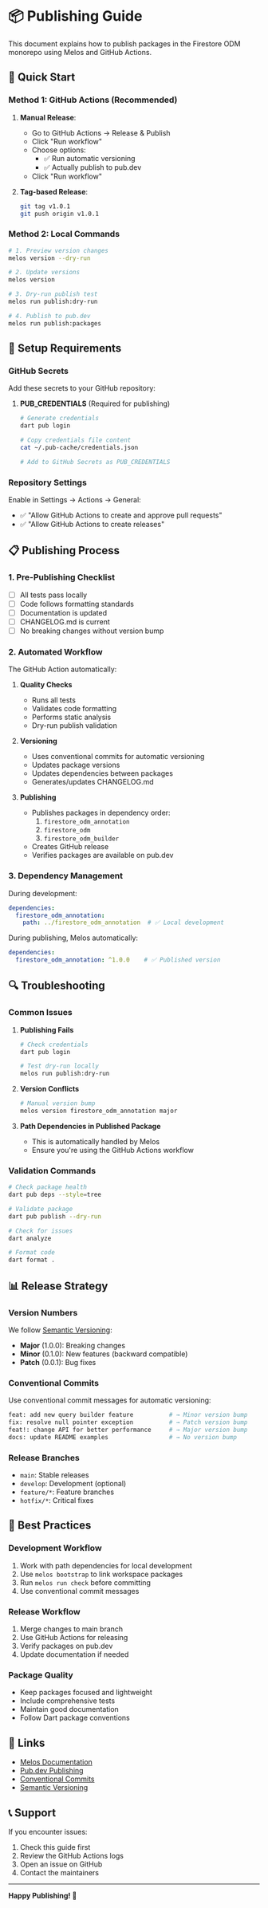 # 📦 Publishing Guide

This document explains how to publish packages in the Firestore ODM monorepo using Melos and GitHub Actions.

## 🚀 Quick Start

### Method 1: GitHub Actions (Recommended)

1. **Manual Release**:
   - Go to GitHub Actions → Release & Publish
   - Click "Run workflow"
   - Choose options:
     - ✅ Run automatic versioning
     - ✅ Actually publish to pub.dev
   - Click "Run workflow"

2. **Tag-based Release**:
   ```bash
   git tag v1.0.1
   git push origin v1.0.1
   ```

### Method 2: Local Commands

```bash
# 1. Preview version changes
melos version --dry-run

# 2. Update versions
melos version

# 3. Dry-run publish test
melos run publish:dry-run

# 4. Publish to pub.dev
melos run publish:packages
```

## 🔧 Setup Requirements

### GitHub Secrets

Add these secrets to your GitHub repository:

1. **PUB_CREDENTIALS** (Required for publishing)
   ```bash
   # Generate credentials
   dart pub login
   
   # Copy credentials file content
   cat ~/.pub-cache/credentials.json
   
   # Add to GitHub Secrets as PUB_CREDENTIALS
   ```

### Repository Settings

Enable in Settings → Actions → General:
- ✅ "Allow GitHub Actions to create and approve pull requests"
- ✅ "Allow GitHub Actions to create releases"

## 📋 Publishing Process

### 1. Pre-Publishing Checklist

- [ ] All tests pass locally
- [ ] Code follows formatting standards
- [ ] Documentation is updated
- [ ] CHANGELOG.md is current
- [ ] No breaking changes without version bump

### 2. Automated Workflow

The GitHub Action automatically:

1. **Quality Checks**
   - Runs all tests
   - Validates code formatting
   - Performs static analysis
   - Dry-run publish validation

2. **Versioning**
   - Uses conventional commits for automatic versioning
   - Updates package versions
   - Updates dependencies between packages
   - Generates/updates CHANGELOG.md

3. **Publishing**
   - Publishes packages in dependency order:
     1. `firestore_odm_annotation`
     2. `firestore_odm` 
     3. `firestore_odm_builder`
   - Creates GitHub release
   - Verifies packages are available on pub.dev

### 3. Dependency Management

During development:
```yaml
dependencies:
  firestore_odm_annotation:
    path: ../firestore_odm_annotation  # ✅ Local development
```

During publishing, Melos automatically:
```yaml
dependencies:
  firestore_odm_annotation: ^1.0.0    # ✅ Published version
```

## 🔍 Troubleshooting

### Common Issues

1. **Publishing Fails**
   ```bash
   # Check credentials
   dart pub login
   
   # Test dry-run locally
   melos run publish:dry-run
   ```

2. **Version Conflicts**
   ```bash
   # Manual version bump
   melos version firestore_odm_annotation major
   ```

3. **Path Dependencies in Published Package**
   - This is automatically handled by Melos
   - Ensure you're using the GitHub Actions workflow

### Validation Commands

```bash
# Check package health
dart pub deps --style=tree

# Validate package
dart pub publish --dry-run

# Check for issues
dart analyze

# Format code
dart format .
```

## 📊 Release Strategy

### Version Numbers

We follow [Semantic Versioning](https://semver.org/):
- **Major** (1.0.0): Breaking changes
- **Minor** (0.1.0): New features (backward compatible)
- **Patch** (0.0.1): Bug fixes

### Conventional Commits

Use conventional commit messages for automatic versioning:

```bash
feat: add new query builder feature          # → Minor version bump
fix: resolve null pointer exception          # → Patch version bump
feat!: change API for better performance     # → Major version bump
docs: update README examples                 # → No version bump
```

### Release Branches

- `main`: Stable releases
- `develop`: Development (optional)
- `feature/*`: Feature branches
- `hotfix/*`: Critical fixes

## 🎯 Best Practices

### Development Workflow

1. Work with path dependencies for local development
2. Use `melos bootstrap` to link workspace packages
3. Run `melos run check` before committing
4. Use conventional commit messages

### Release Workflow

1. Merge changes to main branch
2. Use GitHub Actions for releasing
3. Verify packages on pub.dev
4. Update documentation if needed

### Package Quality

- Keep packages focused and lightweight
- Include comprehensive tests
- Maintain good documentation
- Follow Dart package conventions

## 🔗 Links

- [Melos Documentation](https://melos.invertase.dev/)
- [Pub.dev Publishing](https://dart.dev/tools/pub/publishing)
- [Conventional Commits](https://www.conventionalcommits.org/)
- [Semantic Versioning](https://semver.org/)

## 📞 Support

If you encounter issues:

1. Check this guide first
2. Review the GitHub Actions logs
3. Open an issue on GitHub
4. Contact the maintainers

---

**Happy Publishing! 🚀**